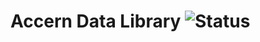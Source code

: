 # Accern Data Library ![Status](https://github.com/Accern/accern-data-client/actions/workflows/python-app.yml/badge.svg)
